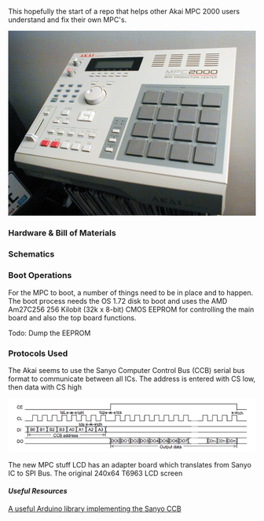 This hopefully the start of a repo that helps other Akai MPC 2000 users understand and fix their own MPC's.

![](Images/Akai_MPC2000.jpg)

### Hardware & Bill of Materials



### Schematics

### Boot Operations 

For the MPC to boot, a number of things need to be in place and to happen. The boot process needs the OS 1.72 disk to boot and uses the AMD Am27C256 256 Kilobit (32k x 8-bit) CMOS EEPROM for controlling the main board and also the top board functions. 

Todo: Dump the EEPROM 

### Protocols Used

The Akai seems to use the Sanyo Computer Control Bus (CCB) serial bus format to communicate between all ICs. The address is entered with CS low, then data with CS high

![](Images/CCB.png)

The new MPC stuff LCD has an adapter board which translates from Sanyo IC to SPI Bus. The original 240x64 T6963 LCD screen 



#### *Useful Resources*

[A useful Arduino library implementing the Sanyo CCB](https://github.com/RodLophus/SanyoCCB)
